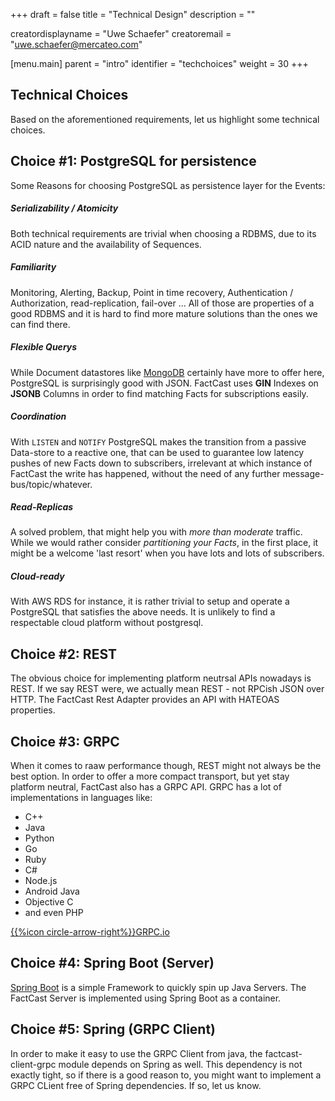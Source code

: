 +++
draft = false
title = "Technical Design"
description = ""

creatordisplayname = "Uwe Schaefer"
creatoremail = "uwe.schaefer@mercateo.com"

[menu.main]
parent = "intro"
identifier = "techchoices"
weight = 30
+++

## Technical Choices

Based on the aforementioned requirements, let us highlight some technical choices.

## Choice #1: PostgreSQL for persistence

Some Reasons for choosing PostgreSQL as persistence layer for the Events:

##### Serializability / Atomicity

Both technical requirements are trivial when choosing a RDBMS, due to its ACID nature and the availability of Sequences.

##### Familiarity

Monitoring, Alerting, Backup, Point in time recovery, Authentication / Authorization, read-replication, fail-over ... All of those are properties of a good RDBMS and it is hard to find more mature solutions than the ones we can find there.

##### Flexible Querys

While Document datastores like [MongoDB](https://mongodb.com) certainly have more to offer here, PostgreSQL is surprisingly good with JSON. FactCast uses **GIN** Indexes on **JSONB** Columns in order to find matching Facts for subscriptions easily.

##### Coordination

With ```LISTEN``` and ```NOTIFY``` PostgreSQL makes the transition from a passive Data-store to a reactive one, that can be used to guarantee low latency pushes of new Facts down to subscribers, irrelevant at which instance of FactCast the write has happened, without the need of any further message-bus/topic/whatever.

##### Read-Replicas

A solved problem, that might help you with *more than moderate* traffic. While we would rather consider *partitioning your Facts*, in the first place, it might be a welcome 'last resort' when you have lots and lots of subscribers. 

##### Cloud-ready

With AWS RDS for instance, it is rather trivial to setup and operate a PostgreSQL that satisfies the above needs. It is unlikely to find a respectable cloud platform without postgresql.   

## Choice #2: REST

The obvious choice for implementing platform neutrsal APIs nowadays is REST. If we say REST were, we actually mean REST - not RPCish JSON over HTTP. The FactCast Rest Adapter provides an API with HATEOAS properties.

## Choice #3: GRPC

When it comes to raaw performance though, REST might not always be the best option. In order to offer a more compact transport, but yet stay platform neutral, FactCast also has a GRPC API. 
GRPC has a lot of implementations in languages like: 

* C++
* Java
* Python
* Go
* Ruby
* C#
* Node.js
* Android Java
* Objective C
* and even PHP

[{{%icon circle-arrow-right%}}GRPC.io ](http://www.grpc.io/)

## Choice #4: Spring Boot (Server)

[Spring Boot](https://projects.spring.io/spring-boot/) is a simple Framework to quickly spin up Java Servers. The FactCast Server is implemented using Spring Boot as a container.

## Choice #5: Spring (GRPC Client)

In order to make it easy to use the GRPC Client from java, the factcast-client-grpc module depends on Spring as well. This dependency is not exactly tight, so if there is a good reason to, you might want to implement a GRPC CLient free of Spring dependencies. If so, let us know.



